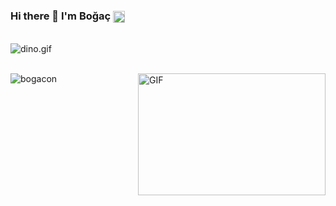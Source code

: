 
### Hi there 👋 I'm Boğaç   <a href='https://www.linkedin.com/in/boğaç-ondalıkoğlu/'><img align='center' alt="linkedin" src="https://raw.githubusercontent.com/rahul-jha98/rahul-jha98/561d474902b59c7429ec22bb73e225696c27b202/assets/linkedin.svg" height='19px'/></a>

<br>

<img data-target="animated-image.replacedImage" alt="dino.gif" class="AnimatedImagePlayer-animatedImage" src="https://github.com/saadeghi/saadeghi/raw/master/dino.gif" style="display: block; opacity: 1;">

<br>

<p align="left"> <img src="https://github-readme-stats.vercel.app/api?username=bogacon&show_icons=true&theme=gotham" alt="bogacon" />

<img align="right" alt="GIF" src="https://github.com/abhisheknaiidu/abhisheknaiidu/blob/master/code.gif?raw=true" width="300" height="195" />
